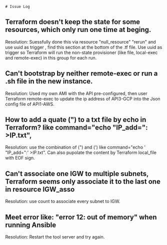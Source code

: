 	# Issue Log
	
  ## Terraform doesn't keep the state for some resources, which only run one time at beging.
  Resolution: Suessfully done this via resource "null_resource" "rerun" and use uuid as trigger , find this section at the bottom of the .tf file. Use uuid as trigger so Terraform will run the non-state provisioner (like file, local-exec and remote-exec) in this group for each run.
  
  ## Can't bootstrap by neither remote-exec or run a .sh file in the new instance.
  Resolution: Used my own AMI with the API pre-configured, then user Terraform remote-exec to update the ip address of API3-GCP into the Json config file of API1-AWS.
  
  ## How to add a quate (") to a txt file by echo in Terraform? like  command="echo "IP_add=": >IP.txt",
  Resolution: use the combination of (\") and (') like command="echo ' \"IP_add=\":' >IP.txt". Can also pupolate the content by Terraform local_file with EOF sign.
  
  ## Can't associate one IGW to multiple subnets, Terraform seems only associate it to the last one in resource IGW_asso
  Resolution: use count to associate every subnet to IGW.
  
  ## Meet error like: "error 12: out of memory" when running Ansible
  Resolution: Restart the tool server and try again. 
